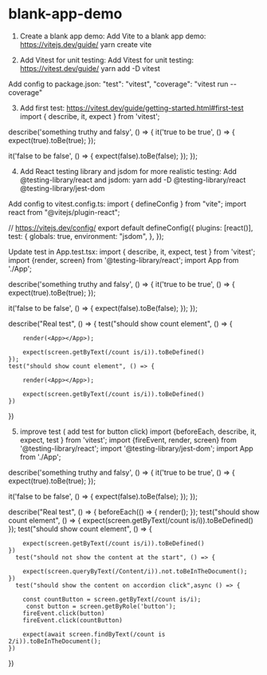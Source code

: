 # blank-app-demo
1) Create a blank app demo:
Add Vite to a blank app demo:
https://vitejs.dev/guide/
yarn create vite

2) Add Vitest for unit testing:
Add Vitest for unit testing:
https://vitest.dev/guide/
yarn add -D vitest

Add config to package.json:
"test": "vitest",
"coverage": "vitest run --coverage"


3) Add first test:
https://vitest.dev/guide/getting-started.html#first-test
import { describe, it, expect } from 'vitest';

describe('something truthy and falsy', () => {
  it('true to be true', () => {
    expect(true).toBe(true);
  });

  it('false to be false', () => {
    expect(false).toBe(false);
  });
});

4) Add React testing library and jsdom for more realistic testing:
Add @testing-library/react and jsdom:
yarn add -D @testing-library/react @testing-library/jest-dom

Add config to vitest.config.ts:
import { defineConfig } from "vite";
import react from "@vitejs/plugin-react";

// https://vitejs.dev/config/
export default defineConfig({
	plugins: [react()],
	test: {
		globals: true,
		environment: "jsdom",
	},
});



Update test in App.test.tsx:
import { describe, it, expect, test } from 'vitest';
import {render, screen} from '@testing-library/react';
import App from './App';

describe('something truthy and falsy', () => {
  it('true to be true', () => {
    expect(true).toBe(true);
  });

  it('false to be false', () => {
    expect(false).toBe(false);
  });
});

describe("Real test", () => {
    test("should show count element", () => {
        
        render(<App></App>);

        expect(screen.getByText(/count is/i)).toBeDefined()
    });
    test("should show count element", () => {
        
        render(<App></App>);

        expect(screen.getByText(/count is/i)).toBeDefined()
    })
})


5) improve test ( add test for button click)
import {beforeEach, describe, it, expect, test } from 'vitest';
import {fireEvent, render, screen} from '@testing-library/react';
import '@testing-library/jest-dom';
import App from './App';

describe('something truthy and falsy', () => {
  it('true to be true', () => {
    expect(true).toBe(true);
  });

  it('false to be false', () => {
    expect(false).toBe(false);
  });
});

describe("Real test", () => {
    beforeEach(() => {
       render(<App></App>);
    });
    test("should show count element", () => {
        expect(screen.getByText(/count is/i)).toBeDefined()
    });
    test("should show count element", () => {

        expect(screen.getByText(/count is/i)).toBeDefined()
    })
      test("should not show the content at the start", () => {

        expect(screen.queryByText(/Content/i)).not.toBeInTheDocument();
    })
      test("should show the content on accordion click",async () => {

        const countButton = screen.getByText(/count is/i);
         const button = screen.getByRole('button');
        fireEvent.click(button)
        fireEvent.click(countButton)

        expect(await screen.findByText(/count is 2/i)).toBeInTheDocument();
    })
})